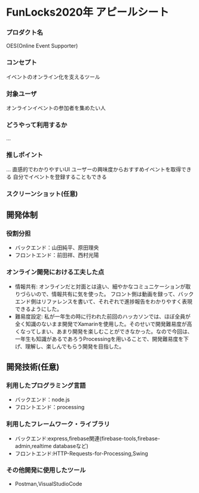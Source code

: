 # FunLocks2020年 アピールシート

### プロダクト名
OES(Online Event Supporter)

### コンセプト
イベントのオンライン化を支えるツール

### 対象ユーザ
オンラインイベントの参加者を集めたい人

### どうやって利用するか
...


### 推しポイント
...
直感的でわかりやすいUI
ユーザーの興味度からおすすめイベントを取得できる
自分でイベントを登録することもできる

### スクリーンショット(任意)

## 開発体制
### 役割分担
- バックエンド：山田純平、原田理央
- フロントエンド：前田祥、西村光陽

### オンライン開発における工夫した点
- 情報共有:
オンラインだと対面とは違い、細やかなコミュニケーションが取りづらいので、情報共有に気を使った。
フロント側は動画を録って、バックエンド側はリファレンスを書いて、それぞれで進捗報告をわかりやすく表現できるようにした。
- 難易度設定:
私が一年生の時に行われた前回のハッカソンでは、ほぼ全員が全く知識のないまま開発でXamarinを使用した。そのせいで開発難易度が高くなってしまい、あまり開発を楽しむことができなかった。なので今回は、一年生も知識があるであろうProcessingを用いることで、開発難易度を下げ、理解し、楽しんでもらう開発を目指した。

## 開発技術(任意)
### 利用したプログラミング言語
- バックエンド：node.js
- フロントエンド：processing

### 利用したフレームワーク・ライブラリ
- バックエンド:express,firebase関連(firebase-tools,firebase-admin,realtime databaseなど)
- フロントエンド:HTTP-Requests-for-Processing,Swing

### その他開発に使用したツール
- Postman,VisualStudioCode
